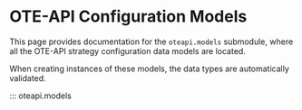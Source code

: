 # OTE-API Configuration Models

This page provides documentation for the `oteapi.models` submodule, where all the OTE-API strategy configuration data models are located.

When creating instances of these models, the data types are automatically validated.

::: oteapi.models
